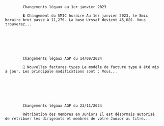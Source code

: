





			Changements légaux au 1er janvier 2023	

			💲 Changement du SMIC horaire Au 1er janvier 2023, le Smic horaire brut passe à 11,27€. La base Urssaf devient 45,08€. Vous trouverez...		







			Changements légaux AGP du 14/09/2024	

			🧾 Nouvelles factures types Le modèle de facture type à été mis à jour. Les principale modifications sont : Vous...		







			Changements légaux AGP du 23/11/2024	

			Rétribution des membres en Juniors Il est désormais autorisé de rétribuer les dirigeants et membres de votre Junior au titre...		




